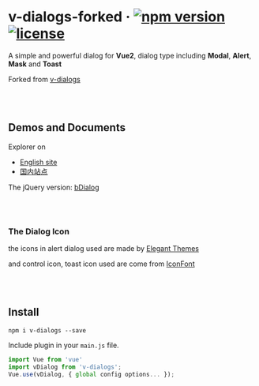 # v-dialogs-forked &middot; [![npm version](https://img.shields.io/npm/v/v-dialogs-forked.svg)](https://www.npmjs.com/package/v-dialogs) [![license](https://img.shields.io/badge/license-MIT-brightgreen.svg)](https://mit-license.org/)

A simple and powerful dialog for **Vue2**, dialog type including **Modal**, **Alert**, **Mask** and **Toast**

Forked from [v-dialogs](https://www.npmjs.com/package/v-dialogs)


<br><br>

## Demos and Documents
Explorer on

- [English site](https://terryz.github.io/vue/#/dialog)
- [国内站点](https://terryz.gitee.io/vue/#/dialog)

The jQuery version: [bDialog](https://github.com/TerryZ/bDialog)

<br><br>

### The Dialog Icon

the icons in alert dialog used are made by [Elegant Themes](http://www.elegantthemes.com/blog/freebie-of-the-week/beautiful-flat-icons-for-free)

and control icon, toast icon used are come from [IconFont](http://www.iconfont.cn)

<br><br>

## Install

``` nodejs
npm i v-dialogs --save
```

Include plugin in your `main.js` file.

```js
import Vue from 'vue'
import vDialog from 'v-dialogs';
Vue.use(vDialog, { global config options... });
```

<br><br>